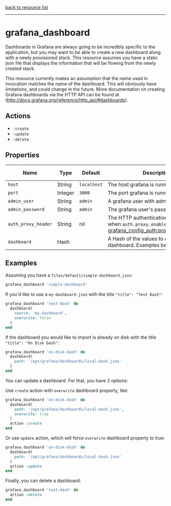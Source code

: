 [back to resource list](https://github.com/sous-chefs/grafana#resources)

---

# grafana_dashboard

Dashboards in Grafana are always going to be incredibly specific to the application, but you may want to be able to create a new dashboard along with a newly provisioned stack. This resource assumes you have a static json file that displays the information that will be flowing from the newly created stack.

This resource currently makes an assumption that the name used in invocation matches the name of the dashboard. This will obviously have limitations, and could change in the future. More documentation on creating Grafana dashboards via the HTTP API can be found at (http://docs.grafana.org/reference/http_api/#dashboards).

## Actions

- `:create`
- `:update`
- `:delete`

## Properties

| Name                  | Type        |  Default      | Description                                               | Allowed Values
| --------------------- | ----------- | ------------- | --------------------------------------------------------- | --------------- |
| `host`                |  String     | `localhost`   | The host grafana is running on|
| `port`                |  Integer    | `3000`        | The port grafana is running on|
| `admin_user`          |  String     | `admin`       | A grafana user with admin privileges|
| `admin_password`      |  String     | `admin`       | The grafana user's password|
| `auth_proxy_header`   | String      | nil           | The HTTP authentication header used when `auth.proxy.enabled=true`. See [grafana_config_auth:proxy_header_name](grafana_config_auth.md)|
| `dashboard`           |  Hash       |               | A Hash of the values to create the dashboard. Examples below.|

## Examples

Assuming you have a `files/default/simple-dashboard.json`:

```ruby
grafana_dashboard 'simple-dashboard'
```

If you'd like to use a `my-dashboard.json` with the title `"title": "Test Dash"`:

```ruby
grafana_dashboard 'test-dash' do
  dashboard(
    source: 'my-dashboard',
    overwrite: false
  )
end
```

If the dashboard you would like to import is already on disk with the title `"title": "On Disk Dash"`:

```ruby
grafana_dashboard 'on-disk-dash' do
  dashboard(
    path: '/opt/grafana/dashboards/local-dash.json'
  )
end
```

You can update a dashboard. For that, you have 2 options:

Use `create` action with `overwrite` dashboard property, like:

```ruby
grafana_dashboard 'on-disk-dash' do
  dashboard(
    path: '/opt/grafana/dashboards/local-dash.json',
    overwrite: true
  )
  action :create
end
```

Or use `update` action, which will force `overwrite` dashboard property to true:

```ruby
grafana_dashboard 'on-disk-dash' do
  dashboard(
    path: '/opt/grafana/dashboards/local-dash.json'
  )
  action :update
end
```

Finally, you can delete a dashboard:

```ruby
grafana_dashboard 'test-dash' do
  action :delete
end
```
